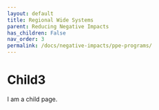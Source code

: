 ```yaml
---
layout: default
title: Regional Wide Systems
parent: Reducing Negative Impacts
has_children: False
nav_order: 3
permalink: /docs/negative-impacts/ppe-programs/
---
```


# Child3

I am a child page.
